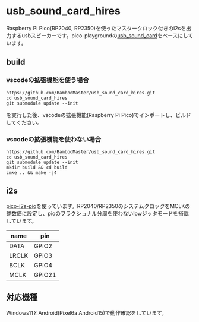 # usb_sound_card_hires
Raspberry Pi Pico(RP2040, RP2350)を使ったマスタークロック付きのi2sを出力するusbスピーカーです。pico-playgroundの[usb_sound_card](https://github.com/raspberrypi/pico-playground/tree/master/apps/usb_sound_card)をベースにしています。

## build
### vscodeの拡張機能を使う場合
```
https://github.com/BambooMaster/usb_sound_card_hires.git
cd usb_sound_card_hires
git submodule update --init
```
を実行した後、vscodeの拡張機能(Raspberry Pi Pico)でインポートし、ビルドしてください。

### vscodeの拡張機能を使わない場合
```
https://github.com/BambooMaster/usb_sound_card_hires.git
cd usb_sound_card_hires
git submodule update --init
mkdir build && cd build
cmke .. && make -j4
```

## i2s
[pico-i2s-pio](https://github.com/BambooMaster/pico-i2s-pio.git)を使っています。RP2040/RP2350のシステムクロックをMCLKの整数倍に設定し、pioのフラクショナル分周を使わないlowジッタモードを搭載しています。

|name|pin|
|----|---|
|DATA|GPIO2|
|LRCLK|GPIO3|
|BCLK|GPIO4|
|MCLK|GPIO21|

## 対応機種
Windows11とAndroid(Pixel6a Android15)で動作確認をしています。